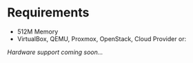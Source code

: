 # Requirements

* 512M Memory
* VirtualBox, QEMU, Proxmox, OpenStack, Cloud Provider or:

*Hardware support coming soon...*
